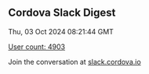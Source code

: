 ## Cordova Slack Digest
Thu, 03 Oct 2024 08:21:44 GMT

[User count: 4903](https://cordova.slack.com/)


Join the conversation at [slack.cordova.io](http://slack.cordova.io/)
